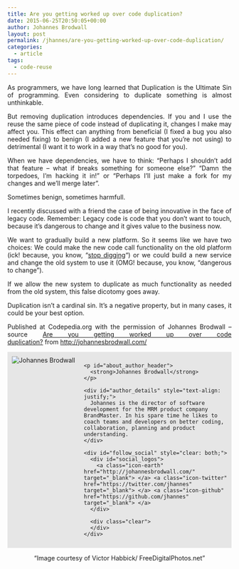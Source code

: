 ```yaml
---
title: Are you getting worked up over code duplication?
date: 2015-06-25T20:50:05+00:00
author: Johannes Brodwall
layout: post
permalink: /jhannes/are-you-getting-worked-up-over-code-duplication/
categories:
  - article
tags:
  - code-reuse
---
```

<p style="text-align: justify;">
  As programmers, we have long learned that Duplication is the Ultimate Sin of programming. Even considering to duplicate something is almost unthinkable.
</p>

<p style="text-align: justify;">
  But removing duplication introduces dependencies. If you and I use the reuse the same piece of code instead of duplicating it, changes I make may affect you. This effect can anything from beneficial (I fixed a bug you also needed fixing) to benign (I added a new feature that you’re not using) to detrimental (I want it to work in a way that’s no good for you).
</p>

<p style="text-align: justify;">
  When we have dependencies, we have to think: “Perhaps I shouldn’t add that feature – what if breaks something for someone else?” “Damn the torpedoes, I’m hacking it in!” or “Perhaps I’ll just make a fork for my changes and we’ll merge later”.<!--more-->
</p>

<p style="text-align: justify;">
  Sometimes benign, sometimes harmfull.
</p>

<p style="text-align: justify;">
  I recently discussed with a friend the case of being innovative in the face of legacy code. Remember: Legacy code is code that you don’t want to touch, because it’s dangerous to change and it gives value to the business now.
</p>

<p style="text-align: justify;">
  We want to gradually build a new platform. So it seems like we have two choices: We could make the new code call functionality on the old platform (ick! because, you know, “<a href="http://en.wikipedia.org/wiki/Law_of_holes">stop digging</a>“) or we could build a new service and change the old system to use it (OMG! because, you know, “dangerous to change”).
</p>

<p style="text-align: justify;">
  If we allow the new system to duplicate as much functionality as needed from the old system, this false dicotomy goes away.
</p>

<p style="text-align: justify;">
  Duplication isn’t a cardinal sin. It’s a negative property, but in many cases, it could be your best option.
</p>

<p class="note_normal" style="text-align: justify;">
  Published at Codepedia.org with the permission of Johannes Brodwall – source <a title="Are you getting worked up over code duplication?" href="http://johannesbrodwall.com/2015/06/10/are-you-getting-worked-up-over-code-duplication/" target="_blank">Are you getting worked up over code duplication?</a> from <a title="http://johannesbrodwall.com/" href="http://johannesbrodwall.com/" target="_blank">http://johannesbrodwall.com/</a>
</p>

<p style="text-align: justify;">
  <div id="about_author" style="background-color: #e6e6e6; padding: 10px;">
    <img id="author_portrait" style="float: left; margin-right: 20px;" src="{{site.url}}/images/authors/johannes-brodwall.jpeg" alt="Johannes Brodwall" />

    <p id="about_author_header">
      <strong>Johannes Brodwall</strong>
    </p>

    <div id="author_details" style="text-align: justify;">
      Johannes is the director of software development for the MRM product company BrandMaster. In his spare time he likes to coach teams and developers on better coding, collaboration, planning and product understanding.
    </div>

    <div id="follow_social" style="clear: both;">
      <div id="social_logos">
        <a class="icon-earth" href="http://johannesbrodwall.com/" target="_blank"> </a> <a class="icon-twitter" href="https://twitter.com/jhannes" target="_blank"> </a> <a class="icon-github" href="https://github.com/jhannes" target="_blank"> </a>
      </div>

      <div class="clear">
      </div>
    </div>
  </div>
</p>

<p style="text-align: center;">
  “Image courtesy of Victor Habbick/ FreeDigitalPhotos.net”
</p>
